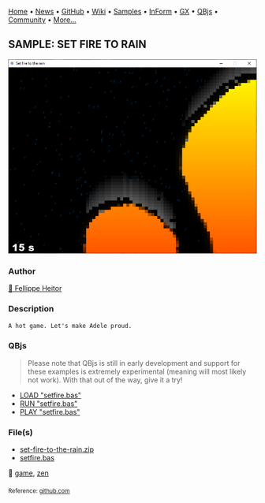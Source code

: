 [Home](https://qb64.com) • [News](../../news.md) • [GitHub](https://github.com/QB64Official/qb64) • [Wiki](https://github.com/QB64Official/qb64/wiki) • [Samples](../../samples.md) • [InForm](../../inform.md) • [GX](../../gx.md) • [QBjs](../../qbjs.md) • [Community](../../community.md) • [More...](../../more.md)

## SAMPLE: SET FIRE TO RAIN

![screenshot.png](img/screenshot.png)

### Author

[🐝 Fellippe Heitor](../fellippe-heitor.md) 

### Description

```text
A hot game. Let's make Adele proud.
```

### QBjs

> Please note that QBjs is still in early development and support for these examples is extremely experimental (meaning will most likely not work). With that out of the way, give it a try!

* [LOAD "setfire.bas"](https://v6p9d9t4.ssl.hwcdn.net/html/6029471/index.html?src=https://qb64.com/samples/set-fire-to-rain/src/setfire.bas)
* [RUN "setfire.bas"](https://v6p9d9t4.ssl.hwcdn.net/html/6029471/index.html?mode=auto&src=https://qb64.com/samples/set-fire-to-rain/src/setfire.bas)
* [PLAY "setfire.bas"](https://v6p9d9t4.ssl.hwcdn.net/html/6029471/index.html?mode=play&src=https://qb64.com/samples/set-fire-to-rain/src/setfire.bas)

### File(s)

* [set-fire-to-the-rain.zip](src/set-fire-to-the-rain.zip)
* [setfire.bas](src/setfire.bas)

🔗 [game](../game.md), [zen](../zen.md)


<sub>Reference: [github.com](https://github.com/FellippeHeitor/Set-fire-to-the-rain) </sub>
